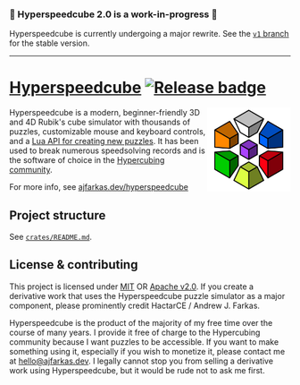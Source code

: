 ### :construction: Hyperspeedcube 2.0 is a work-in-progress :construction:

Hyperspeedcube is currently undergoing a major rewrite. See the [`v1` branch](https://github.com/HactarCE/Hyperspeedcube/tree/v1) for the stable version.

---

# [Hyperspeedcube] [![Release badge]][Release link]

[Dependencies badge]: https://deps.rs/repo/github/HactarCE/Hyperspeedcube/status.svg "Dependencies status"
[Release badge]: https://img.shields.io/github/v/release/HactarCE/Hyperspeedcube
[Release link]: https://github.com/HactarCE/Hyperspeedcube/releases/latest

<img src="https://raw.githubusercontent.com/HactarCE/Hyperspeedcube/main/crates/hyperspeedcube/resources/icon/hyperspeedcube.svg?sanitize=true" alt="Hyperspeedcube logo" width="150" align="right">

Hyperspeedcube is a modern, beginner-friendly 3D and 4D Rubik's cube simulator with thousands of puzzles, customizable mouse and keyboard controls, and a [Lua API for creating new puzzles](https://dev.hypercubing.xyz/hsc/puzzle-dev/). It has been used to break numerous speedsolving records and is the software of choice in the [Hypercubing community](https://hypercubing.xyz/).

For more info, see [ajfarkas.dev/hyperspeedcube](https://ajfarkas.dev/hyperspeedcube/)

[Hyperspeedcube]: https://ajfarkas.dev/hyperspeedcube/

## Project structure

See [`crates/README.md`](crates/README.md).

## License & contributing

This project is licensed under [MIT](https://opensource.org/license/mit) OR [Apache v2.0](https://apache.org/licenses/LICENSE-2.0). If you create a derivative work that uses the Hyperspeedcube puzzle simulator as a major component, please prominently credit HactarCE / Andrew J. Farkas.

Hyperspeedcube is the product of the majority of my free time over the course of many years. I provide it free of charge to the Hypercubing community because I want puzzles to be accessible. If you want to make something using it, especially if you wish to monetize it, please contact me at <hello@ajfarkas.dev>. I legally cannot stop you from selling a derivative work using Hyperspeedcube, but it would be rude not to ask me first.
